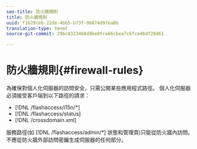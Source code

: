 ```yaml
---
seo-title: 防火牆規則
title: 防火牆規則
uuid: f1629ceb-22de-4bb5-b73f-9b874d97ea8b
translation-type: tm+mt
source-git-commit: 29bc8323460d9be0fce66cbea7c6fce46df20d61

---
```



# 防火牆規則{#firewall-rules}

為確保對個人化伺服器的訪問安全，只需公開某些應用程式路徑。 個人化伺服器必須接受客戶端到以下路徑的請求：

* [!DNL /flashaccess/i15n/*]
* [!DNL /flashaccess/status]
* [!DNL /crossdomain.xml]

服務路徑(如 [!DNL /flashaccess/admin/*] 狀態和管理頁)只能從防火牆內訪問。 不應從防火牆外部訪問密鑰生成伺服器的任何部分。
